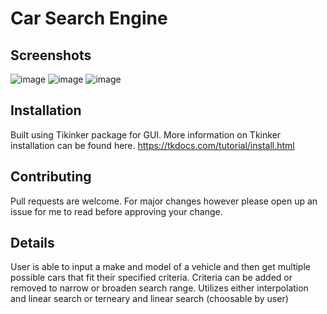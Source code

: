 # Car Search Engine

## Screenshots
![image](https://github.com/guhangnanam/Minesweeper/assets/116681361/d941f4a6-924b-4903-b410-30ec38155d2e)
![image](https://github.com/guhangnanam/Minesweeper/assets/116681361/65107e8c-e05a-4dc1-9d54-3d0557a81d87)
![image](https://github.com/guhangnanam/Minesweeper/assets/116681361/c274e280-2f8f-45d3-aaf4-e9b1b67d1b9a)

## Installation 
Built using Tikinker package for GUI. More information on Tkinker installation can be found here.
https://tkdocs.com/tutorial/install.html

## Contributing
Pull requests are welcome. For major changes however please open up an issue for me to read before approving your change.

## Details
User is able to input a make and model of a vehicle and then get multiple possible cars that fit their specified criteria. Criteria can be added or removed to narrow or broaden search range. Utilizes either interpolation and linear search or terneary and linear search (choosable by user)
